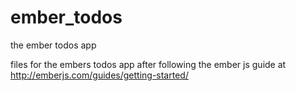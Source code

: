 ember_todos
===========

the ember todos app

files for the embers todos app after following the ember js guide at http://emberjs.com/guides/getting-started/
